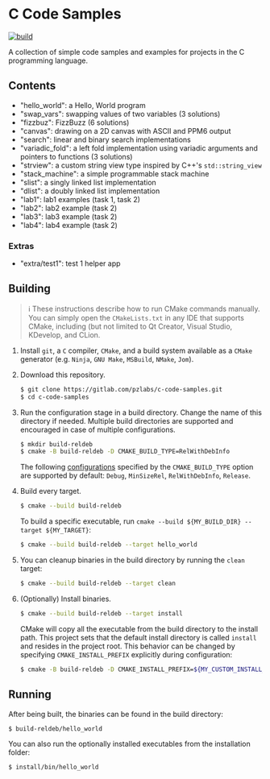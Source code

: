 # C Code Samples

[![build](https://github.com/pzlabs-mirror/c-code-samples/actions/workflows/test-all.yml/badge.svg)](https://github.com/pzlabs-mirror/c-code-samples/actions/workflows/test-all.yml)

A collection of simple code samples and examples for projects in the C programming language.

## Contents
  * "hello\_world": a Hello, World program
  * "swap\_vars": swapping values of two variables (3 solutions)
  * "fizzbuz": FizzBuzz (6 solutions)
  * "canvas": drawing on a 2D canvas with ASCII and PPM6 output
  * "search": linear and binary search implementations
  * "variadic\_fold": a left fold implementation using variadic arguments and pointers to functions (3 solutions)
  * "strview": a custom string view type inspired by C++'s `std::string_view`
  * "stack\_machine": a simple programmable stack machine
  * "slist": a singly linked list implementation
  * "dlist": a doubly linked list implementation
  * "lab1": lab1 examples (task 1, task 2)
  * "lab2": lab2 example (task 2)
  * "lab3": lab3 example (task 2)
  * "lab4": lab4 example (task 2)

### Extras
  * "extra/test1": test 1 helper app

## Building

> :information_source: These instructions describe how to run CMake commands manually. You can simply open
the `CMakeLists.txt` in any IDE that supports CMake, including (but not limited to Qt Creator,
Visual Studio, KDevelop, and CLion.

1. Install `git`, a `C` compiler, `CMake`, and a build system available as a `CMake` generator
(e.g. `Ninja`, `GNU Make`, `MSBuild`, `NMake`, `Jom`).
2. Download this repository.
    ```bash
    $ git clone https://gitlab.com/pzlabs/c-code-samples.git
    $ cd c-code-samples
    ```
3. Run the configuration stage in a build directory. Change the name of this directory if needed.
Multiple build directories are supported and encouraged in case of multiple configurations.
    ```bash
    $ mkdir build-reldeb
    $ cmake -B build-reldeb -D CMAKE_BUILD_TYPE=RelWithDebInfo
    ```
    The following [configurations](https://cmake.org/cmake/help/latest/variable/CMAKE_BUILD_TYPE.html#variable:CMAKE_BUILD_TYPE)
    specified by the `CMAKE_BUILD_TYPE` option are supported by default: `Debug`, `MinSizeRel`, `RelWithDebInfo`, `Release`.
4. Build every target.
    ```bash
    $ cmake --build build-reldeb
    ```

    To build a specific executable, run `cmake --build ${MY_BUILD_DIR} --target ${MY_TARGET}`:
    ```bash
    $ cmake --build build-reldeb --target hello_world
    ```

5. You can cleanup binaries in the build directory by running the `clean` target:
    ```bash
    $ cmake --build build-reldeb --target clean
    ```

6. (Optionally) Install binaries.
    ```bash
    $ cmake --build build-reldeb --target install
    ```
    CMake will copy all the executable from the build directory to the install path.
    This project sets that the default install directory is called `install` and resides in the project root.
    This behavior can be changed by specifying `CMAKE_INSTALL_PREFIX` explicitly during configuration:
    ```bash
    $ cmake -B build-reldeb -D CMAKE_INSTALL_PREFIX=${MY_CUSTOM_INSTALL_PREFIX}
    ```

## Running

After being built, the binaries can be found in the build directory:
```bash
$ build-reldeb/hello_world
```
You can also run the optionally installed executables from the installation folder:
```bash
$ install/bin/hello_world
```
